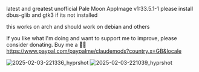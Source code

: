 latest and greatest unofficial Pale Moon AppImage v1:33.5.1-1
please install dbus-glib and gtk3 if its not installed

this works on arch and should work on debian and others

If you like what I'm doing and want to support me to improve, please consider donating.
Buy me a 🍕🥧 https://www.paypal.com/paypalme/claudemods?country.x=GB&locale

![2025-02-03-221336_hyprshot](https://github.com/user-attachments/assets/67c61aec-e035-4024-a015-8aeeba1d3cd0)
![2025-02-03-221039_hyprshot](https://github.com/user-attachments/assets/b8300acb-188a-4c10-a204-3f57754c74c7)



